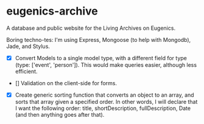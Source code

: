 eugenics-archive
================

A database and public website for the Living Archives on Eugenics.

Boring techno-tes: I'm using Express, Mongoose (to help with Mongodb), Jade, and Stylus. 

- [x] Convert Models to a single model type, with a different field for type (type: ['event', 'person']). This would make queries easier, although less efficient. 
- [] Validation on the client-side for forms. 
- [x] Create generic sorting function that converts an object to an array, and sorts that array given a specified order. In other words, I will declare that I want the following order: title, shortDescription, fullDescription, Date (and then anything goes after that). 